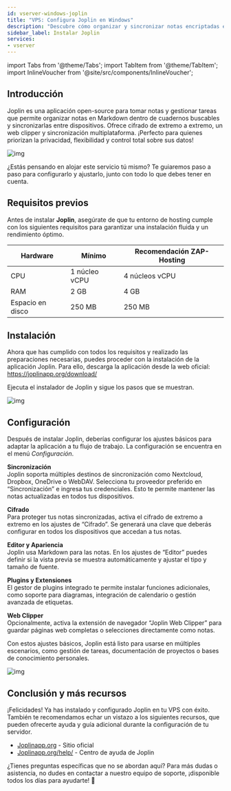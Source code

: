 ```yaml
---
id: vserver-windows-joplin
title: "VPS: Configura Joplin en Windows"
description: "Descubre cómo organizar y sincronizar notas encriptadas en Markdown entre dispositivos con Joplin para una toma de notas segura y flexible → Aprende más ahora"
sidebar_label: Instalar Joplin
services:
- vserver
---
```


import Tabs from '@theme/Tabs';
import TabItem from '@theme/TabItem';
import InlineVoucher from '@site/src/components/InlineVoucher';

## Introducción

Joplin es una aplicación open-source para tomar notas y gestionar tareas que permite organizar notas en Markdown dentro de cuadernos buscables y sincronizarlas entre dispositivos. Ofrece cifrado de extremo a extremo, un web clipper y sincronización multiplataforma. ¡Perfecto para quienes priorizan la privacidad, flexibilidad y control total sobre sus datos!

![img](https://screensaver01.zap-hosting.com/index.php/s/bqFberi2tRqobRn/preview)

¿Estás pensando en alojar este servicio tú mismo? Te guiaremos paso a paso para configurarlo y ajustarlo, junto con todo lo que debes tener en cuenta.



<InlineVoucher />



## Requisitos previos

Antes de instalar **Joplin**, asegúrate de que tu entorno de hosting cumple con los siguientes requisitos para garantizar una instalación fluida y un rendimiento óptimo.

| Hardware | Mínimo | Recomendación ZAP-Hosting |
| ---------- | ------------ | -------------------------- |
| CPU | 1 núcleo vCPU | 4 núcleos vCPU |
| RAM | 2 GB | 4 GB |
| Espacio en disco | 250 MB | 250 MB |




## Instalación
Ahora que has cumplido con todos los requisitos y realizado las preparaciones necesarias, puedes proceder con la instalación de la aplicación Joplin. Para ello, descarga la aplicación desde la web oficial: https://joplinapp.org/download/

Ejecuta el instalador de Joplin y sigue los pasos que se muestran.

![img](https://screensaver01.zap-hosting.com/index.php/s/sRkz7mJdB6ispSf/download)



## Configuración

Después de instalar Joplin, deberías configurar los ajustes básicos para adaptar la aplicación a tu flujo de trabajo. La configuración se encuentra en el menú *Configuración*.

**Sincronización**  
Joplin soporta múltiples destinos de sincronización como Nextcloud, Dropbox, OneDrive o WebDAV. Selecciona tu proveedor preferido en “Sincronización” e ingresa tus credenciales. Esto te permite mantener las notas actualizadas en todos tus dispositivos.

**Cifrado**  
Para proteger tus notas sincronizadas, activa el cifrado de extremo a extremo en los ajustes de “Cifrado”. Se generará una clave que deberás configurar en todos los dispositivos que accedan a tus notas.

**Editor y Apariencia**  
Joplin usa Markdown para las notas. En los ajustes de “Editor” puedes definir si la vista previa se muestra automáticamente y ajustar el tipo y tamaño de fuente.

**Plugins y Extensiones**  
El gestor de plugins integrado te permite instalar funciones adicionales, como soporte para diagramas, integración de calendario o gestión avanzada de etiquetas.

**Web Clipper**  
Opcionalmente, activa la extensión de navegador “Joplin Web Clipper” para guardar páginas web completas o selecciones directamente como notas.

Con estos ajustes básicos, Joplin está listo para usarse en múltiples escenarios, como gestión de tareas, documentación de proyectos o bases de conocimiento personales.

![img](https://screensaver01.zap-hosting.com/index.php/s/G7gMLyzgyTEjoNf/preview)




## Conclusión y más recursos

¡Felicidades! Ya has instalado y configurado Joplin en tu VPS con éxito. También te recomendamos echar un vistazo a los siguientes recursos, que pueden ofrecerte ayuda y guía adicional durante la configuración de tu servidor.

- [Joplinapp.org](https://joplin.org/) - Sitio oficial  
- [Joplinapp.org/help/](https://joplinapp.org/help/) - Centro de ayuda de Joplin

¿Tienes preguntas específicas que no se abordan aquí? Para más dudas o asistencia, no dudes en contactar a nuestro equipo de soporte, ¡disponible todos los días para ayudarte! 🙂



<InlineVoucher />